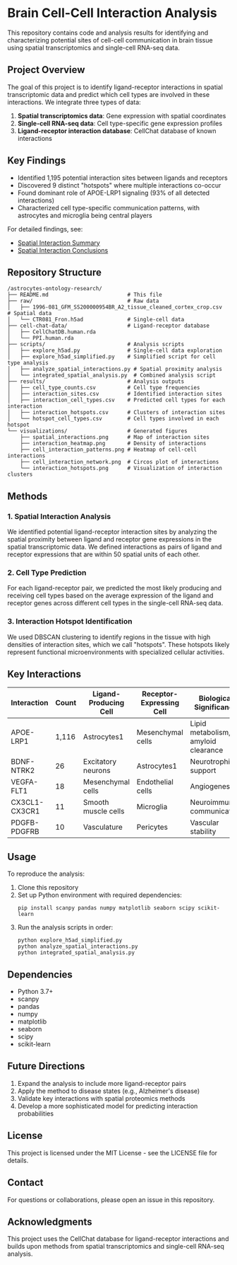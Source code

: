 # Brain Cell-Cell Interaction Analysis

This repository contains code and analysis results for identifying and characterizing potential sites of cell-cell communication in brain tissue using spatial transcriptomics and single-cell RNA-seq data.

## Project Overview

The goal of this project is to identify ligand-receptor interactions in spatial transcriptomic data and predict which cell types are involved in these interactions. We integrate three types of data:

1. **Spatial transcriptomics data**: Gene expression with spatial coordinates
2. **Single-cell RNA-seq data**: Cell type-specific gene expression profiles
3. **Ligand-receptor interaction database**: CellChat database of known interactions

## Key Findings

- Identified 1,195 potential interaction sites between ligands and receptors
- Discovered 9 distinct "hotspots" where multiple interactions co-occur
- Found dominant role of APOE-LRP1 signaling (93% of all detected interactions)
- Characterized cell type-specific communication patterns, with astrocytes and microglia being central players

For detailed findings, see:
- [Spatial Interaction Summary](spatial_interaction_summary.md)
- [Spatial Interaction Conclusions](spatial_interaction_conclusions.md)

## Repository Structure

```
/astrocytes-ontology-research/
├── README.md                         # This file
├── raw/                              # Raw data
│   ├── 1996-081_GFM_SS200000954BR_A2_tissue_cleaned_cortex_crop.csv  # Spatial data
│   └── CTR081_Fron.h5ad              # Single-cell data
├── cell-chat-data/                   # Ligand-receptor database
│   ├── CellChatDB.human.rda
│   └── PPI.human.rda
├── scripts/                          # Analysis scripts
│   ├── explore_h5ad.py               # Single-cell data exploration
│   ├── explore_h5ad_simplified.py    # Simplified script for cell type analysis
│   ├── analyze_spatial_interactions.py # Spatial proximity analysis
│   └── integrated_spatial_analysis.py  # Combined analysis script
├── results/                          # Analysis outputs
│   ├── cell_type_counts.csv          # Cell type frequencies
│   ├── interaction_sites.csv         # Identified interaction sites
│   ├── interaction_cell_types.csv    # Predicted cell types for each interaction
│   ├── interaction_hotspots.csv      # Clusters of interaction sites
│   └── hotspot_cell_types.csv        # Cell types involved in each hotspot
└── visualizations/                   # Generated figures
    ├── spatial_interactions.png      # Map of interaction sites
    ├── interaction_heatmap.png       # Density of interactions
    ├── cell_interaction_patterns.png # Heatmap of cell-cell interactions
    ├── cell_interaction_network.png  # Circos plot of interactions
    └── interaction_hotspots.png      # Visualization of interaction clusters
```

## Methods

### 1. Spatial Interaction Analysis

We identified potential ligand-receptor interaction sites by analyzing the spatial proximity between ligand and receptor gene expressions in the spatial transcriptomic data. We defined interactions as pairs of ligand and receptor expressions that are within 50 spatial units of each other.

### 2. Cell Type Prediction

For each ligand-receptor pair, we predicted the most likely producing and receiving cell types based on the average expression of the ligand and receptor genes across different cell types in the single-cell RNA-seq data.

### 3. Interaction Hotspot Identification

We used DBSCAN clustering to identify regions in the tissue with high densities of interaction sites, which we call "hotspots". These hotspots likely represent functional microenvironments with specialized cellular activities.

## Key Interactions

| Interaction | Count | Ligand-Producing Cell | Receptor-Expressing Cell | Biological Significance |
|-------------|-------|---------------------------|---------------------------|-------------------------|
| APOE-LRP1 | 1,116 | Astrocytes1 | Mesenchymal cells | Lipid metabolism, amyloid clearance |
| BDNF-NTRK2 | 26 | Excitatory neurons | Astrocytes1 | Neurotrophic support |
| VEGFA-FLT1 | 18 | Mesenchymal cells | Endothelial cells | Angiogenesis |
| CX3CL1-CX3CR1 | 11 | Smooth muscle cells | Microglia | Neuroimmune communication |
| PDGFB-PDGFRB | 10 | Vasculature | Pericytes | Vascular stability |

## Usage

To reproduce the analysis:

1. Clone this repository
2. Set up Python environment with required dependencies:
   ```
   pip install scanpy pandas numpy matplotlib seaborn scipy scikit-learn
   ```
3. Run the analysis scripts in order:
   ```
   python explore_h5ad_simplified.py
   python analyze_spatial_interactions.py
   python integrated_spatial_analysis.py
   ```

## Dependencies

- Python 3.7+
- scanpy
- pandas
- numpy
- matplotlib
- seaborn
- scipy
- scikit-learn

## Future Directions

1. Expand the analysis to include more ligand-receptor pairs
2. Apply the method to disease states (e.g., Alzheimer's disease)
3. Validate key interactions with spatial proteomics methods
4. Develop a more sophisticated model for predicting interaction probabilities

## License

This project is licensed under the MIT License - see the LICENSE file for details.

## Contact

For questions or collaborations, please open an issue in this repository.

## Acknowledgments

This project uses the CellChat database for ligand-receptor interactions and builds upon methods from spatial transcriptomics and single-cell RNA-seq analysis. 